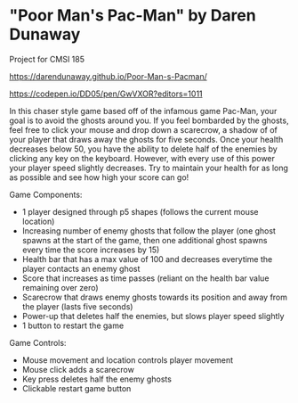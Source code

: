 # "Poor Man's Pac-Man" by Daren Dunaway
Project for CMSI 185

https://darendunaway.github.io/Poor-Man-s-Pacman/

https://codepen.io/DD05/pen/GwVXOR?editors=1011

In this chaser style game based off of the infamous game Pac-Man, your goal is to avoid the ghosts around you. If you feel bombarded by the ghosts, feel free to click your mouse and drop down a scarecrow, a shadow of of your player that draws away the ghosts for five seconds. Once your health decreases below 50, you have the ability to delete half of the enemies by clicking any key on the keyboard. However, with every use of this power your player speed slightly decreases. Try to maintain your health for as long as possible and see how high your score can go!

Game Components:
  - 1 player designed through p5 shapes (follows the current mouse location)
  - Increasing number of enemy ghosts that follow the player (one ghost spawns at the start of the game, then one additional ghost spawns every time the score increases by 15)
  - Health bar that has a max value of 100 and decreases everytime the player contacts an enemy ghost
  - Score that increases as time passes (reliant on the health bar value remaining over zero)
  - Scarecrow that draws enemy ghosts towards its position and away from the player (lasts five seconds)
  - Power-up that deletes half the enemies, but slows player speed slightly
  - 1 button to restart the game
  
Game Controls:
  - Mouse movement and location controls player movement
  - Mouse click adds a scarecrow
  - Key press deletes half the enemy ghosts
  - Clickable restart game button
